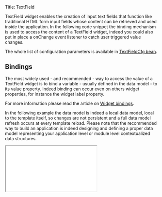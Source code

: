 Title: TextField

TextField widget enables the creation of input text fields that function like traditional HTML form input fields whose content can be retrieved and used inside the application.
In the following code snippet the binding mechanism is used to access the content of a TextField widget, indeed you could also put in place a onChange event listener to catch user triggered value changes.

<script src='%SNIPPETS_SERVER_URL%/snippets/github.com/ariatemplates/documentation-code/snippets/widgets/textfield/Snippet.tpl?tag=wgtTextField&lang=at&outdent=true'></script>

The whole list of configuration parameters is available in [TextFieldCfg bean](http://ariatemplates.com/api/#aria.widgets.CfgBeans:TextFieldCfg).

## Bindings

The most widely used - and recommended - way to access the value of a TextField widget is to bind a variable - usually defined in the data model - to its value property. Indeed binding can occur even on others widget properties, for instance the widget label property.

For more information please read the article on [Widget bindings](widget_bindings).

In the following example the data model is indeed a local data model, local to the template itself, so changes are not persistent and a full data model refresh occurs at every template reload.
Please note that the recommended way to build an application is indeed designing and defining a proper data model representing your application level or module level contextualized data structures.

<iframe class='samples' src='%SNIPPETS_SERVER_URL%/samples/github.com/ariatemplates/documentation-code/samples/widgets/textfield/binding/' ></iframe>